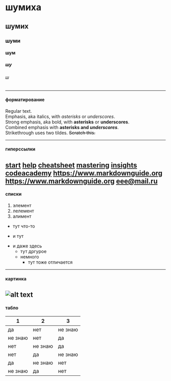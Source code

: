 # шумиха
## шумих
### шуми
#### шум
##### шу
###### ш
___
#### форматирование

Regular text.  
Emphasis, aka italics, with *asterisks* or _underscores_.  
Strong emphasis, aka bold, with **asterisks** or __underscores__.  
Combined emphasis with **asterisks and _underscores_**.  
Strikethrough uses two tildes. ~~Scratch this.~~  
***
#### гиперссылки

[start](https://daringfireball.net/projects/markdown/syntax)
[help](https://help.github.com/categories/writing-on-github/)
[cheatsheet](https://github.com/adam-p/markdown-here/wiki/Markdown-Here-Cheatsheet "don't hesitate")
[mastering](https://guides.github.com/features/mastering-markdown/)
[insights](https://github.com/mundimark/awesome-markdown)
[codeacademy](https://www.codecademy.com/en/courses/web-intermediate-en-Bw3bg/0/1)
<https://www.markdownguide.org>
https://www.markdownguide.org
<eee@mail.ru>
---
#### списки

1. элемент
1. лелемент
1. алимент

+ тут что-то
- и тут
* и даже здесь
	+ тут дргурое
	+ немного
		* тут тоже отличается
___
#### картинка
![alt text](http://3.bp.blogspot.com/-_DLc3qDxsNA/VenIznBsK7I/AAAAAAAAB0A/GHjI_97B364/s1600/TheFunk.jpg "фуунк")
---
#### табло
1|2|3
---|---|---
да|нет|не знаю
не знаю|нет|да
нет|не знаю|да
нет|да|не знаю
да|не знаю|нет
не знаю|да|нет
